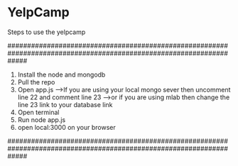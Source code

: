 # YelpCamp

Steps to use the yelpcamp

#####################################################################################################################

1) Install the node and mongodb
2) Pull the repo
3) Open app.js
   -->If you are using your local mongo sever then uncomment line 22 and comment line 23
   -->or if you are using mlab then change the line 23 link to your database link
4) Open terminal
5) Run node app.js
6) open local:3000 on your browser

#####################################################################################################################
  

